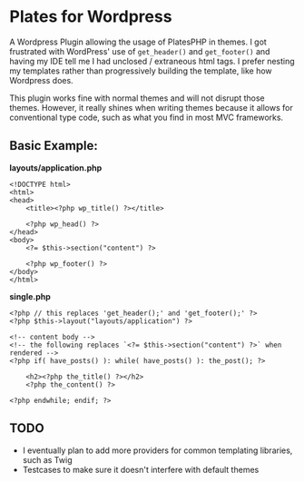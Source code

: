 # Plates for Wordpress

A Wordpress Plugin allowing the usage of PlatesPHP in themes. I got frustrated with WordPress' use of `get_header()` and `get_footer()` and having my IDE tell me I had unclosed / extraneous html tags. I prefer nesting my templates rather than progressively building the template, like how Wordpress does.

This plugin works fine with normal themes and will not disrupt those themes. However, it really shines when writing themes because it allows for conventional type code, such as what you find in most MVC frameworks.

## Basic Example:

__layouts/application.php__

    <!DOCTYPE html>
    <html>
    <head>
        <title><?php wp_title() ?></title>
        
        <?php wp_head() ?>
    </head>
    <body>
        <?= $this->section("content") ?>
        
        <?php wp_footer() ?>
    </body>
    </html>

__single.php__

    <?php // this replaces 'get_header();' and 'get_footer();' ?>
    <?php $this->layout("layouts/application") ?>
    
    <!-- content body -->
    <!-- the following replaces `<?= $this->section("content") ?>` when rendered -->
    <?php if( have_posts() ): while( have_posts() ): the_post(); ?>
    
        <h2><?php the_title() ?></h2>
        <?php the_content() ?>
    
    <?php endwhile; endif; ?>
 

## TODO

* I eventually plan to add more providers for common templating libraries, such as Twig
* Testcases to make sure it doesn't interfere with default themes